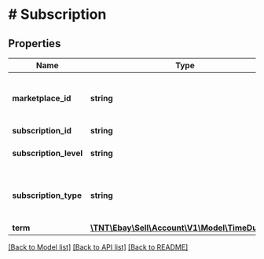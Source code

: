 # # Subscription

## Properties

Name | Type | Description | Notes
------------ | ------------- | ------------- | -------------
**marketplace_id** | **string** | The marketplace with which the subscription is associated. For implementation help, refer to &lt;a href&#x3D;&#39;https://developer.ebay.com/api-docs/sell/account/types/ba:MarketplaceIdEnum&#39;&gt;eBay API documentation&lt;/a&gt; | [optional]
**subscription_id** | **string** | The subscription ID. | [optional]
**subscription_level** | **string** | The subscription level. For example, subscription levels for an eBay store include Starter, Basic, Featured, Anchor, and Enterprise levels. | [optional]
**subscription_type** | **string** | The kind of entity with which the subscription is associated, such as an eBay store. For implementation help, refer to &lt;a href&#x3D;&#39;https://developer.ebay.com/api-docs/sell/account/types/api:SubscriptionTypeEnum&#39;&gt;eBay API documentation&lt;/a&gt; | [optional]
**term** | [**\TNT\Ebay\Sell\Account\V1\Model\TimeDuration**](TimeDuration.md) |  | [optional]

[[Back to Model list]](../../README.md#models) [[Back to API list]](../../README.md#endpoints) [[Back to README]](../../README.md)
